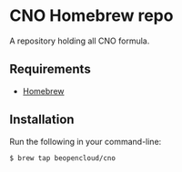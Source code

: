 # CNO Homebrew repo
A repository holding all CNO formula.

## Requirements

* [Homebrew](https://github.com/Homebrew/brew)

## Installation

Run the following in your command-line:

```sh
$ brew tap beopencloud/cno
```


